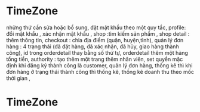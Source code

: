 # TimeZone
những thứ cần sửa hoặc bổ sung,
đặt mật khẩu theo một quy tắc,
profile: đổi mật khẩu , xác nhận mật khẩu ,
shop :tìm kiếm sản phẩm ,
shop detail : thêm thông tin,
checkout : chia địa điểm (quận, huyện,tỉnh),
quản lý đơn hàng : 4 trạng thái (đã đặt hàng, đã xác nhận, đã hủy, giao hàng thành công),
id trong orderdetail thay bằng số thứ tự,
orderdetail thêm một hàng  tổng tiền,
authority : tạo thêm một trang thêm nhân viên, set quyền mặc định khi đăng ký thành công là customer,
quản lý đơn hàng,
thống kê thì khi đơn hàng ở trạng thái thành công thì thống kê,
thống kê doanh thu theo mốc thời gian ,
# TimeZone
